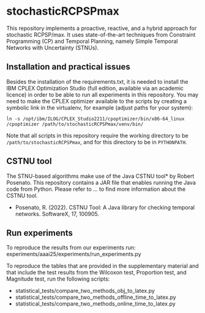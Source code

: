 # stochasticRCPSPmax
This repository implements a proactive, reactive, and a hybrid approach for stochastic RCPSP/max. It uses state-of-the-art techniques from Constraint Programming (CP) and Temporal Planning, namely Simple Temporal Networks with Uncertainty (STNUs).  


## Installation and practical issues
Besides the installation of the requirements.txt, it is needed to install the IBM CPLEX Optimization Studio (full edition, available via an academic licence) in order to be able to run all experiments in this repository.
You may need to make the CPLEX optimizer available to the scripts by creating a symbolic link in the virtualenv, for example (adjust paths for your system):

```
ln -s /opt/ibm/ILOG/CPLEX_Studio2211/cpoptimizer/bin/x86-64_linux
/cpoptimizer /path/to/stochasticRCPSPmax/venv/bin/
```

Note that all scripts in this repository require the working directory to 
be `/path/to/stochasticRCPSPmax`, and for this directory to be in 
`PYTHONPATH`.

## CSTNU tool
The STNU-based algorithms make use of the Java CSTNU tool* by Robert Posenato. This repository contains a JAR file that enables running the Java code from Python. Please refer to ... to find more information about the CSTNU tool.

* Posenato, R. (2022). CSTNU Tool: A Java library for checking temporal networks. SoftwareX, 17, 100905.
  
## Run experiments
To reproduce the results from our experiments run:
experiments/aaai25/experiments/run_experiments.py

To reproduce the tables that are provided in the supplementary material and that include the test results from the Wilcoxon test, Proportion test, and Magnitude test, run the following scripts:
- statistical_tests/compare_two_methods_obj_to_latex.py
- statistical_tests/compare_two_methods_offline_time_to_latex.py
- statistical_tests/compare_two_methods_online_time_to_latex.py
